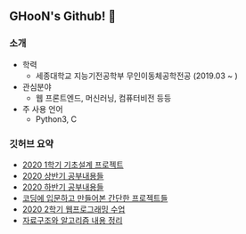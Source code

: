 ## GHooN's Github! 👋

### 소개
- 학력
  - 세종대학교 지능기전공학부 무인이동체공학전공 (2019.03 ~ )
- 관심분야
  - 웹 프론트엔드, 머신러닝, 컴퓨터비전 등등
- 주 사용 언어
  - Python3, C

### 깃허브 요약 

- [2020 1학기 기초설계 프로젝트](https://github.com/GHooN99/2020_SW_Project)
- [2020 상반기 공부내용들](https://github.com/GHooN99/My_study)
- [2020 하반기 공부내용들](https://github.com/GHooN99/My_study2)
- [코딩에 입문하고 만들어본 간단한 프로젝트들](https://github.com/GHooN99/Toy_Projects)
- [2020 2학기 웹프로그래밍 수업](https://github.com/GHooN99/2020_WebProgramming)
- [자료구조와 알고리즘 내용 정리](https://github.com/GHooN99/DataStructure-Algorithm_C)



